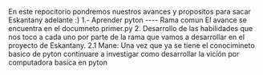 En este repocitorio pondremos nuestros avances y propositos para sacar Eskantany adelante :)
1.- Aprender pyton ---- Rama comun
El avance se encuentra en el documneto primer.py
2. Desarrollo de las habilidades que nos toco a cada uno por parte de la rama que vamos a desarrollar en el proyecto de Eskantany.
    2.1 Mane: Una vez que ya se tiene el conocimineto basico de pyton continuare a investigar como desarrollar la vición por computadora basica en pyton
